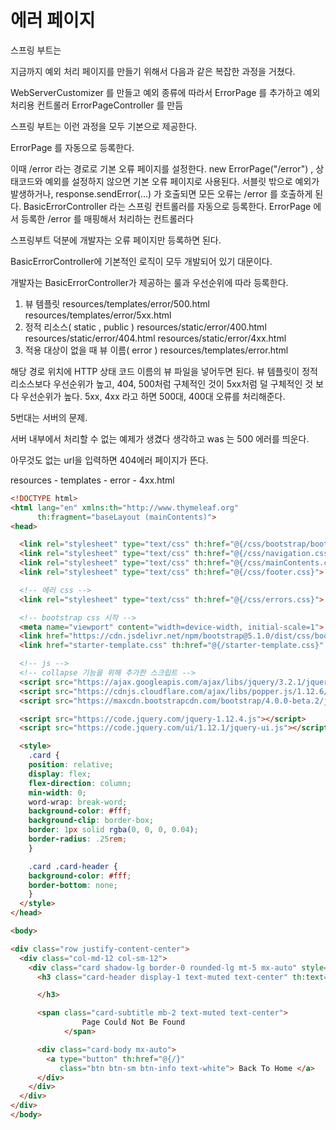 # 에러 페이지

스프링 부트는 

지금까지 예외 처리 페이지를 만들기 위해서 다음과 같은 복잡한 과정을 거쳤다.

WebServerCustomizer 를 만들고
예외 종류에 따라서 ErrorPage 를 추가하고
예외 처리용 컨트롤러 ErrorPageController 를 만듬

스프링 부트는 이런 과정을 모두 기본으로 제공한다.

ErrorPage 를 자동으로 등록한다. 

이때 /error 라는 경로로 기본 오류 페이지를 설정한다.
new ErrorPage("/error") , 상태코드와 예외를 설정하지 않으면 기본 오류 페이지로 사용된다.
서블릿 밖으로 예외가 발생하거나, response.sendError(...) 가 호출되면 모든 오류는 /error 를 호출하게 된다.
BasicErrorController 라는 스프링 컨트롤러를 자동으로 등록한다.
ErrorPage 에서 등록한 /error 를 매핑해서 처리하는 컨트롤러다

스프링부트 덕분에 개발자는 오류 페이지만 등록하면 된다.

BasicErrorController에 기본적인 로직이 모두 개발되어 있기 대문이다.

개발자는 BasicErrorController가 제공하는 룰과 우선순위에 따라 등록한다.

1. 뷰 템플릿
resources/templates/error/500.html
resources/templates/error/5xx.html
2. 정적 리소스( static , public )
resources/static/error/400.html
resources/static/error/404.html
resources/static/error/4xx.html
3. 적용 대상이 없을 때 뷰 이름( error )
resources/templates/error.html

해당 경로 위치에 HTTP 상태 코드 이름의 뷰 파일을 넣어두면 된다.
뷰 템플릿이 정적 리소스보다 우선순위가 높고, 404, 500처럼 구체적인 것이 5xx처럼 덜 구체적인 것 보다
우선순위가 높다.
5xx, 4xx 라고 하면 500대, 400대 오류를 처리해준다.

5번대는 서버의 문제. 

서버 내부에서 처리할 수 없는 예제가 생겼다 생각하고 was 는 500 에러를 띄운다. 

아무것도 없는 url을 입력하면 404에러 페이지가 뜬다.

resources - templates - error - 4xx.html 

```html
<!DOCTYPE html>
<html lang="en" xmlns:th="http://www.thymeleaf.org"
      th:fragment="baseLayout (mainContents)">
<head>

  <link rel="stylesheet" type="text/css" th:href="@{/css/bootstrap/bootstrap.min.css}">
  <link rel="stylesheet" type="text/css" th:href="@{/css/navigation.css}">
  <link rel="stylesheet" type="text/css" th:href="@{/css/mainContents.css}">
  <link rel="stylesheet" type="text/css" th:href="@{/css/footer.css}">

  <!-- 에러 css -->
  <link rel="stylesheet" type="text/css" th:href="@{/css/errors.css}">

  <!-- bootstrap css 시작 -->
  <meta name="viewport" content="width=device-width, initial-scale=1">
  <link href="https://cdn.jsdelivr.net/npm/bootstrap@5.1.0/dist/css/bootstrap.min.css" rel="stylesheet" integrity="sha384-KyZXEAg3QhqLMpG8r+8fhAXLRk2vvoC2f3B09zVXn8CA5QIVfZOJ3BCsw2P0p/We" crossorigin="anonymous">
  <link href="starter-template.css" th:href="@{/starter-template.css}" rel="stylesheet">

  <!-- js -->
  <!-- collapse 기능을 위해 추가한 스크립트 -->
  <script src="https://ajax.googleapis.com/ajax/libs/jquery/3.2.1/jquery.min.js"></script>
  <script src="https://cdnjs.cloudflare.com/ajax/libs/popper.js/1.12.6/umd/popper.min.js"></script>
  <script src="https://maxcdn.bootstrapcdn.com/bootstrap/4.0.0-beta.2/js/bootstrap.min.js"></script>

  <script src="https://code.jquery.com/jquery-1.12.4.js"></script>
  <script src="https://code.jquery.com/ui/1.12.1/jquery-ui.js"></script>

  <style>
    .card {
    position: relative;
    display: flex;
    flex-direction: column;
    min-width: 0;
    word-wrap: break-word;
    background-color: #fff;
    background-clip: border-box;
    border: 1px solid rgba(0, 0, 0, 0.04);
    border-radius: .25rem;
    }

    .card .card-header {
    background-color: #fff;
    border-bottom: none;
    }
  </style>
</head>

<body>

<div class="row justify-content-center">
  <div class="col-md-12 col-sm-12">
    <div class="card shadow-lg border-0 rounded-lg mt-5 mx-auto" style="width: 30rem;">
      <h3 class="card-header display-1 text-muted text-center" th:text="|${status}|">>

      </h3>

      <span class="card-subtitle mb-2 text-muted text-center">
                Page Could Not Be Found
            </span>

      <div class="card-body mx-auto">
        <a type="button" th:href="@{/}"
           class="btn btn-sm btn-info text-white"> Back To Home </a>
      </div>
    </div>
  </div>
</div>
</body>
```